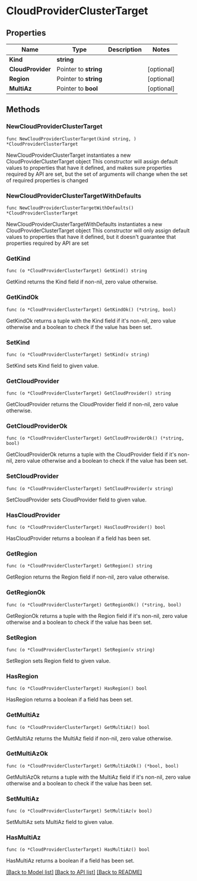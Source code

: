 # CloudProviderClusterTarget

## Properties

Name | Type | Description | Notes
------------ | ------------- | ------------- | -------------
**Kind** | **string** |  | 
**CloudProvider** | Pointer to **string** |  | [optional] 
**Region** | Pointer to **string** |  | [optional] 
**MultiAz** | Pointer to **bool** |  | [optional] 


## Methods

### NewCloudProviderClusterTarget

`func NewCloudProviderClusterTarget(kind string, ) *CloudProviderClusterTarget`

NewCloudProviderClusterTarget instantiates a new CloudProviderClusterTarget object
This constructor will assign default values to properties that have it defined,
and makes sure properties required by API are set, but the set of arguments
will change when the set of required properties is changed

### NewCloudProviderClusterTargetWithDefaults

`func NewCloudProviderClusterTargetWithDefaults() *CloudProviderClusterTarget`

NewCloudProviderClusterTargetWithDefaults instantiates a new CloudProviderClusterTarget object
This constructor will only assign default values to properties that have it defined,
but it doesn't guarantee that properties required by API are set


### GetKind

`func (o *CloudProviderClusterTarget) GetKind() string`

GetKind returns the Kind field if non-nil, zero value otherwise.

### GetKindOk

`func (o *CloudProviderClusterTarget) GetKindOk() (*string, bool)`

GetKindOk returns a tuple with the Kind field if it's non-nil, zero value otherwise
and a boolean to check if the value has been set.

### SetKind

`func (o *CloudProviderClusterTarget) SetKind(v string)`

SetKind sets Kind field to given value.



### GetCloudProvider

`func (o *CloudProviderClusterTarget) GetCloudProvider() string`

GetCloudProvider returns the CloudProvider field if non-nil, zero value otherwise.

### GetCloudProviderOk

`func (o *CloudProviderClusterTarget) GetCloudProviderOk() (*string, bool)`

GetCloudProviderOk returns a tuple with the CloudProvider field if it's non-nil, zero value otherwise
and a boolean to check if the value has been set.

### SetCloudProvider

`func (o *CloudProviderClusterTarget) SetCloudProvider(v string)`

SetCloudProvider sets CloudProvider field to given value.

### HasCloudProvider

`func (o *CloudProviderClusterTarget) HasCloudProvider() bool`

HasCloudProvider returns a boolean if a field has been set.


### GetRegion

`func (o *CloudProviderClusterTarget) GetRegion() string`

GetRegion returns the Region field if non-nil, zero value otherwise.

### GetRegionOk

`func (o *CloudProviderClusterTarget) GetRegionOk() (*string, bool)`

GetRegionOk returns a tuple with the Region field if it's non-nil, zero value otherwise
and a boolean to check if the value has been set.

### SetRegion

`func (o *CloudProviderClusterTarget) SetRegion(v string)`

SetRegion sets Region field to given value.

### HasRegion

`func (o *CloudProviderClusterTarget) HasRegion() bool`

HasRegion returns a boolean if a field has been set.


### GetMultiAz

`func (o *CloudProviderClusterTarget) GetMultiAz() bool`

GetMultiAz returns the MultiAz field if non-nil, zero value otherwise.

### GetMultiAzOk

`func (o *CloudProviderClusterTarget) GetMultiAzOk() (*bool, bool)`

GetMultiAzOk returns a tuple with the MultiAz field if it's non-nil, zero value otherwise
and a boolean to check if the value has been set.

### SetMultiAz

`func (o *CloudProviderClusterTarget) SetMultiAz(v bool)`

SetMultiAz sets MultiAz field to given value.

### HasMultiAz

`func (o *CloudProviderClusterTarget) HasMultiAz() bool`

HasMultiAz returns a boolean if a field has been set.



[[Back to Model list]](../README.md#documentation-for-models) [[Back to API list]](../README.md#documentation-for-api-endpoints) [[Back to README]](../README.md)


